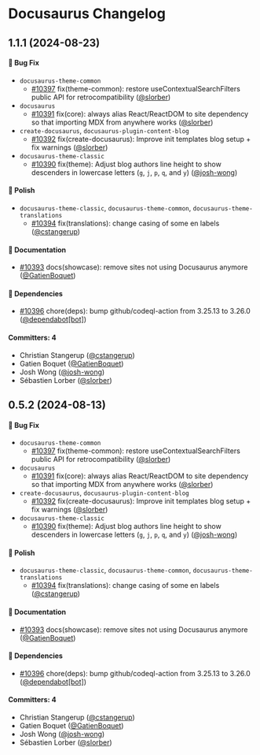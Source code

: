 # Docusaurus Changelog

## 1.1.1 (2024-08-23)

#### :bug: Bug Fix

- `docusaurus-theme-common`
  - [#10397](https://github.com/facebook/docusaurus/pull/10397) fix(theme-common): restore useContextualSearchFilters public API for retrocompatibility ([@slorber](https://github.com/slorber))
- `docusaurus`
  - [#10391](https://github.com/facebook/docusaurus/pull/10391) fix(core): always alias React/ReactDOM to site dependency so that importing MDX from anywhere works ([@slorber](https://github.com/slorber))
- `create-docusaurus`, `docusaurus-plugin-content-blog`
  - [#10392](https://github.com/facebook/docusaurus/pull/10392) fix(create-docusaurus): Improve init templates blog setup + fix warnings ([@slorber](https://github.com/slorber))
- `docusaurus-theme-classic`
  - [#10390](https://github.com/facebook/docusaurus/pull/10390) fix(theme): Adjust blog authors line height to show descenders in lowercase letters (`g`, `j`, `p`, `q`, and `y`) ([@josh-wong](https://github.com/josh-wong))

#### :nail_care: Polish

- `docusaurus-theme-classic`, `docusaurus-theme-common`, `docusaurus-theme-translations`
  - [#10394](https://github.com/facebook/docusaurus/pull/10394) fix(translations): change casing of some en labels ([@cstangerup](https://github.com/cstangerup))

#### :memo: Documentation

- [#10393](https://github.com/facebook/docusaurus/pull/10393) docs(showcase): remove sites not using Docusaurus anymore ([@GatienBoquet](https://github.com/GatienBoquet))

#### :robot: Dependencies

- [#10396](https://github.com/facebook/docusaurus/pull/10396) chore(deps): bump github/codeql-action from 3.25.13 to 3.26.0 ([@dependabot[bot]](https://github.com/apps/dependabot))

#### Committers: 4

- Christian Stangerup ([@cstangerup](https://github.com/cstangerup))
- Gatien Boquet ([@GatienBoquet](https://github.com/GatienBoquet))
- Josh Wong ([@josh-wong](https://github.com/josh-wong))
- Sébastien Lorber ([@slorber](https://github.com/slorber))


## 0.5.2 (2024-08-13)

#### :bug: Bug Fix

- `docusaurus-theme-common`
    - [#10397](https://github.com/facebook/docusaurus/pull/10397) fix(theme-common): restore useContextualSearchFilters public API for retrocompatibility ([@slorber](https://github.com/slorber))
- `docusaurus`
    - [#10391](https://github.com/facebook/docusaurus/pull/10391) fix(core): always alias React/ReactDOM to site dependency so that importing MDX from anywhere works ([@slorber](https://github.com/slorber))
- `create-docusaurus`, `docusaurus-plugin-content-blog`
    - [#10392](https://github.com/facebook/docusaurus/pull/10392) fix(create-docusaurus): Improve init templates blog setup + fix warnings ([@slorber](https://github.com/slorber))
- `docusaurus-theme-classic`
    - [#10390](https://github.com/facebook/docusaurus/pull/10390) fix(theme): Adjust blog authors line height to show descenders in lowercase letters (`g`, `j`, `p`, `q`, and `y`) ([@josh-wong](https://github.com/josh-wong))

#### :nail_care: Polish

- `docusaurus-theme-classic`, `docusaurus-theme-common`, `docusaurus-theme-translations`
    - [#10394](https://github.com/facebook/docusaurus/pull/10394) fix(translations): change casing of some en labels ([@cstangerup](https://github.com/cstangerup))

#### :memo: Documentation

- [#10393](https://github.com/facebook/docusaurus/pull/10393) docs(showcase): remove sites not using Docusaurus anymore ([@GatienBoquet](https://github.com/GatienBoquet))

#### :robot: Dependencies

- [#10396](https://github.com/facebook/docusaurus/pull/10396) chore(deps): bump github/codeql-action from 3.25.13 to 3.26.0 ([@dependabot[bot]](https://github.com/apps/dependabot))

#### Committers: 4

- Christian Stangerup ([@cstangerup](https://github.com/cstangerup))
- Gatien Boquet ([@GatienBoquet](https://github.com/GatienBoquet))
- Josh Wong ([@josh-wong](https://github.com/josh-wong))
- Sébastien Lorber ([@slorber](https://github.com/slorber))
